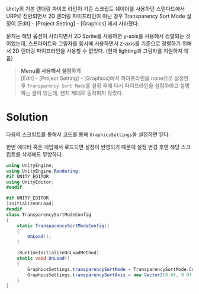 Unity의 기본 렌더링 파이프 라인이 기존 스크립트 쉐이더를 사용하던 스탠다드에서 URP로 전환되면서 2D 렌더링 파이프라인이 아닌 경우 Transparency Sort Mode 설정이 [Edit] - [Project Setting] - [Graphics] 에서 사라졌다.

문제는 해당 옵션이 사라지면서 2D Sprite를 사용하면 y-axis를 사용해서 정렬되는 것이었는데, 스프라이트와 그림자를 동시에 사용하면서 z-axis를 기준으로 정렬하기 위해서 2D 랜더링 파이프라인을 사용할 수 없었다. (현재 lighting과 그림자를 지원하지 않음)

> **Menu를 사용해서 설정하기**  
> [Edit] - [Project Setting] - [Graphics]에서 파이프라인을 none으로 설정한 후 `Transparency Sort Mode`를 설정 후에 다시 파이프라인을 설정하라고 설명하는 글이 있는데, 왠지 제대로 동작하지 않았다.

# Solution

다음의 스크립트를 통해서 코드를 통해 `GraphicsSettings`을 설정하면 된다.

한번 에디터 혹은 게임에서 로드되면 설정이 반영되기 때문에 설정 변경 후엔 해당 스크립트를 삭제해도 무방하다.

```c#
using UnityEngine;
using UnityEngine.Rendering;
#if UNITY_EDITOR
using UnityEditor;
#endif

#if UNITY_EDITOR
[InitializeOnLoad]
#endif
class TransparencySortModeConfig
{
    static TransparencySortModeConfig()
    {
        OnLoad();
    }

    [RuntimeInitializeOnLoadMethod]
    static void OnLoad()
    {
        GraphicsSettings.transparencySortMode = TransparencySortMode.CustomAxis;
        GraphicsSettings.transparencySortAxis = new Vector3(0.0f, 0.0f, 1.0f);
    }
}

```
